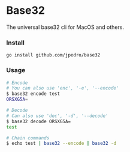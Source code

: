 # Base32

The universal base32 cli for MacOS and others.


### Install

```
go install github.com/jpedro/base32
```


### Usage

```bash
# Encode
# You can also use 'enc', '-e', '--encode'
$ base32 encode test
ORSXG5A=

# Decode
# Can also use 'dec', '-d', '--decode'
$ base32 decode ORSXG5A=
test

# Chain commands
$ echo test | base32 --encode | base32 -d
